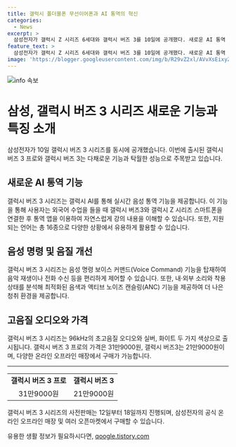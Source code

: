 ```yaml
---
title: 갤럭시 폴더블폰 무선이어폰과 AI 통역의 혁신
categories:
  - News
excerpt: >
  삼성전자가 갤럭시 Z 시리즈 6세대와 갤럭시 버즈 3를 10일에 공개했다. 새로운 AI 통역 기능을 강점으로 내세우며, 갤럭시 버즈3 시리즈는 총 16종의 언어를 지원한다. 음성 명령 보이스 커맨드 기능과 액티브 노이즈 캔슬링, 대화 감지 등의 기능을 갖췄으며, 통화 음질에 대한 개선도 이뤄졌다. 또한, 평판 트위터와 듀얼 앰프 시스템을 적용하여 고음질 오디오를 제공하며, 가격은 31만9000원(프로)과 21만9000원이다. 11일 자정부터 라이브 방송을 통한 사전판매가 시작되며, 12일부터 온라인 오픈마켓 및 오프라인 매장에서 구매 가능하다.
feature_text: >
  삼성전자가 갤럭시 Z 시리즈 6세대와 갤럭시 버즈 3를 10일에 공개했다. 새로운 AI 통역 기능을 강점으로 내세우며, 갤럭시 버즈3 시리즈는 총 16종의 언어를 지원한다. 음성 명령 보이스 커맨드 기능과 액티브 노이즈 캔슬링, 대화 감지 등의 기능을 갖췄으며, 통화 음질에 대한 개선도 이뤄졌다. 또한, 평판 트위터와 듀얼 앰프 시스템을 적용하여 고음질 오디오를 제공하며, 가격은 31만9000원(프로)과 21만9000원이다. 11일 자정부터 라이브 방송을 통한 사전판매가 시작되며, 12일부터 온라인 오픈마켓 및 오프라인 매장에서 구매 가능하다.
image: 'https://blogger.googleusercontent.com/img/b/R29vZ2xl/AVvXsEixyZcFfHzMRdzZMjFBmAUKJYCLCGyLL1o632UiGVXcaFdKo_bkvkuCioo0uUKlGfBVcT3P84aROyZIXSBEx3Aw5nCQ3pTgDom1WDC4m8eifvWiAmWEEVb4x6G_l8C0QH225ldMjyaFvpxGEBGNO37VmDTDMHGhJPq73UglMfDca1-0aw/s1600/blogspot.png'
---
```


<p><img src="https://blogger.googleusercontent.com/img/b/R29vZ2xl/AVvXsEixyZcFfHzMRdzZMjFBmAUKJYCLCGyLL1o632UiGVXcaFdKo_bkvkuCioo0uUKlGfBVcT3P84aROyZIXSBEx3Aw5nCQ3pTgDom1WDC4m8eifvWiAmWEEVb4x6G_l8C0QH225ldMjyaFvpxGEBGNO37VmDTDMHGhJPq73UglMfDca1-0aw/s1600/blogspot.png" alt="info 속보" /></p>

<h1>삼성, 갤럭시 버즈 3 시리즈 새로운 기능과 특징 소개</h1>

<p data-ke-size="size16">삼성전자가 10일 갤럭시 버즈 3 시리즈를 동시에 공개했습니다. 이번에 출시된 갤럭시 버즈 3 프로와 갤럭시 버즈 3는 다채로운 기능과 탁월한 성능으로 주목받고 있습니다.</p>

<h2 data-ke-size="size26">새로운 AI 통역 기능</h2>

<p data-ke-size="size16">갤럭시 버즈 3 시리즈는 갤럭시 AI를 통해 실시간 음성 통역 기능을 제공합니다. 이 기능을 통해 사용자는 외국어 수업을 들을 때 갤럭시 버즈3와 갤럭시 Z 시리즈 스마트폰을 연결한 후 통역 앱을 이용하여 자연스럽게 강의 내용을 이해할 수 있습니다. 또한, 지원되는 언어는 총 16종으로 다양한 상황에서 유용하게 활용할 수 있습니다.</p>

<h2 data-ke-size="size26">음성 명령 및 음질 개선</h2>

<p data-ke-size="size16">갤럭시 버즈 3 시리즈는 음성 명령 보이스 커맨드(Voice Command) 기능을 탑재하여 음악 재생이나 전화 수신 등을 편리하게 제어할 수 있습니다. 또한, 내·외부 소리와 착용 상태를 분석해 최적화된 음색과 액티브 노이즈 캔슬링(ANC) 기능을 제공하여 더 나은 청취 환경을 제공합니다. </p>

<h2 data-ke-size="size26">고음질 오디오와 가격</h2>

<p data-ke-size="size16">갤럭시 버즈 3 시리즈는 96kHz의 초고음질 오디오와 실버, 화이트 두 가지 색상으로 출시됩니다. 갤럭시 버즈 3 프로의 가격은 31만9000원, 갤럭시 버즈3는 21만9000원이며, 다양한 온라인 오프라인 매장에서 구매가 가능합니다.</p>

<hr>

<table>
  <tr>
    <td style="text-align: center; height: 17px;"><b>갤럭시 버즈 3 프로</b></td>
    <td style="text-align: center; height: 17px;"><b>갤럭시 버즈 3</b></td>
  </tr>
  <tr>
    <td style="text-align: center; height: 17px;">31만9000원</td>
    <td style="text-align: center; height: 17px;">21만9000원</td>
  </tr>
</table>

<p data-ke-size="size16">갤럭시 버즈 3 시리즈의 사전판매는 12일부터 18일까지 진행되며, 삼성전자의 공식 온라인 오프라인 매장 및 여러 오픈마켓에서 구매할 수 있습니다.</p>
유용한 생활 정보가 필요하시다면, <a href="https://qoogle.tistory.com" rel="dofollow">qoogle.tistory.com</a>


